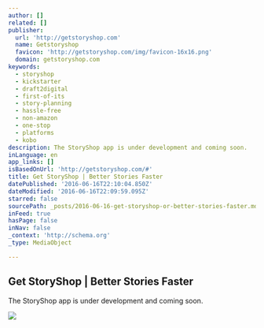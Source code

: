 ```yaml
---
author: []
related: []
publisher:
  url: 'http://getstoryshop.com'
  name: Getstoryshop
  favicon: 'http://getstoryshop.com/img/favicon-16x16.png'
  domain: getstoryshop.com
keywords:
  - storyshop
  - kickstarter
  - draft2digital
  - first-of-its
  - story-planning
  - hassle-free
  - non-amazon
  - one-stop
  - platforms
  - kobo
description: The StoryShop app is under development and coming soon.
inLanguage: en
app_links: []
isBasedOnUrl: 'http://getstoryshop.com/#'
title: Get StoryShop | Better Stories Faster
datePublished: '2016-06-16T22:10:04.850Z'
dateModified: '2016-06-16T22:09:59.095Z'
starred: false
sourcePath: _posts/2016-06-16-get-storyshop-or-better-stories-faster.md
inFeed: true
hasPage: false
inNav: false
_context: 'http://schema.org'
_type: MediaObject

---
```

<article style=""><h1>Get StoryShop | Better Stories Faster</h1><p>The StoryShop app is under development and coming soon.</p><img src="http://getstoryshop.com/img/logo.png" /></article>